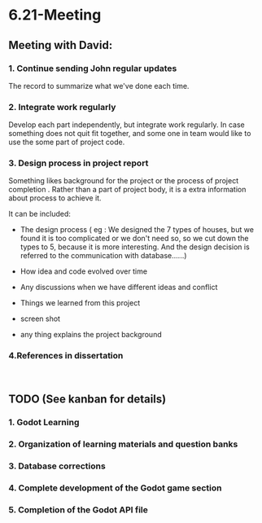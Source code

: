 # 6.21-Meeting
## Meeting with David:

### 1. Continue sending John regular updates
The record to summarize what we've done each time.

### 2. Integrate work regularly
Develop each part independently, but integrate work regularly. In case something does not quit fit together, and some one in team would like to use the some part of project code.

### 3. Design process in project report
Something likes background for the project or the process of project completion . Rather than  a part of project body, it is a extra information about  process to achieve it.

It can be included:

-  The design process ( eg : We designed the 7 types of houses, but we found it is too complicated or we don't need so, so we cut down the types to 5, because it is more interesting. And the design decision is referred to the communication with database......)

- How idea and code evolved over time

- Any discussions when we have different ideas and conflict

-  Things we learned from this project

-  screen shot

- any thing explains the project background

### 4.References in dissertation

</br>

## TODO (See kanban for details)
### 1. Godot Learning
### 2. Organization of learning materials and question banks
### 3. Database corrections
### 4. Complete development of the Godot game section
### 5. Completion of the Godot API file

